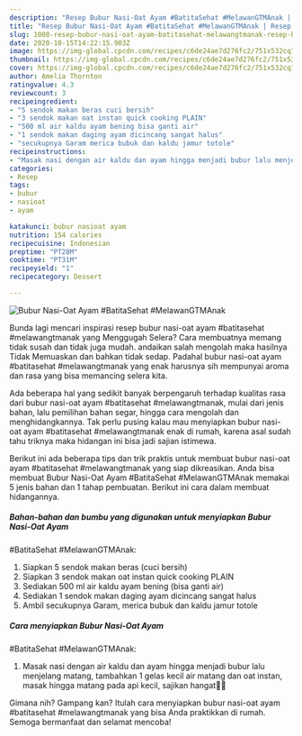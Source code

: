 ```yaml
---
description: "Resep Bubur Nasi-Oat Ayam #BatitaSehat #MelawanGTMAnak | Resep Bumbu Bubur Nasi-Oat Ayam #BatitaSehat #MelawanGTMAnak Yang Enak Dan Lezat"
title: "Resep Bubur Nasi-Oat Ayam #BatitaSehat #MelawanGTMAnak | Resep Bumbu Bubur Nasi-Oat Ayam #BatitaSehat #MelawanGTMAnak Yang Enak Dan Lezat"
slug: 1008-resep-bubur-nasi-oat-ayam-batitasehat-melawangtmanak-resep-bumbu-bubur-nasi-oat-ayam-batitasehat-melawangtmanak-yang-enak-dan-lezat
date: 2020-10-15T14:22:15.903Z
image: https://img-global.cpcdn.com/recipes/c6de24ae7d276fc2/751x532cq70/bubur-nasi-oat-ayam-batitasehat-melawangtmanak-foto-resep-utama.jpg
thumbnail: https://img-global.cpcdn.com/recipes/c6de24ae7d276fc2/751x532cq70/bubur-nasi-oat-ayam-batitasehat-melawangtmanak-foto-resep-utama.jpg
cover: https://img-global.cpcdn.com/recipes/c6de24ae7d276fc2/751x532cq70/bubur-nasi-oat-ayam-batitasehat-melawangtmanak-foto-resep-utama.jpg
author: Amelia Thornton
ratingvalue: 4.3
reviewcount: 3
recipeingredient:
- "5 sendok makan beras cuci bersih"
- "3 sendok makan oat instan quick cooking PLAIN"
- "500 ml air kaldu ayam bening bisa ganti air"
- "1 sendok makan daging ayam dicincang sangat halus"
- "secukupnya Garam merica bubuk dan kaldu jamur totole"
recipeinstructions:
- "Masak nasi dengan air kaldu dan ayam hingga menjadi bubur lalu menjelang matang, tambahkan 1 gelas kecil air matang dan oat instan, masak hingga matang pada api kecil, sajikan hangat🙏🏻"
categories:
- Resep
tags:
- bubur
- nasioat
- ayam

katakunci: bubur nasioat ayam 
nutrition: 154 calories
recipecuisine: Indonesian
preptime: "PT28M"
cooktime: "PT31M"
recipeyield: "1"
recipecategory: Dessert

---
```



![Bubur Nasi-Oat Ayam
#BatitaSehat
#MelawanGTMAnak](https://img-global.cpcdn.com/recipes/c6de24ae7d276fc2/751x532cq70/bubur-nasi-oat-ayam-batitasehat-melawangtmanak-foto-resep-utama.jpg)

Bunda lagi mencari inspirasi resep bubur nasi-oat ayam
#batitasehat
#melawangtmanak yang Menggugah Selera? Cara membuatnya memang tidak susah dan tidak juga mudah. andaikan salah mengolah maka hasilnya Tidak Memuaskan dan bahkan tidak sedap. Padahal bubur nasi-oat ayam
#batitasehat
#melawangtmanak yang enak harusnya sih mempunyai aroma dan rasa yang bisa memancing selera kita.

Ada beberapa hal yang sedikit banyak berpengaruh terhadap kualitas rasa dari bubur nasi-oat ayam
#batitasehat
#melawangtmanak, mulai dari jenis bahan, lalu pemilihan bahan segar, hingga cara mengolah dan menghidangkannya. Tak perlu pusing kalau mau menyiapkan bubur nasi-oat ayam
#batitasehat
#melawangtmanak enak di rumah, karena asal sudah tahu triknya maka hidangan ini bisa jadi sajian istimewa.




Berikut ini ada beberapa tips dan trik praktis untuk membuat bubur nasi-oat ayam
#batitasehat
#melawangtmanak yang siap dikreasikan. Anda bisa membuat Bubur Nasi-Oat Ayam
#BatitaSehat
#MelawanGTMAnak memakai 5 jenis bahan dan 1 tahap pembuatan. Berikut ini cara dalam membuat hidangannya.

<!--inarticleads1-->

##### Bahan-bahan dan bumbu yang digunakan untuk menyiapkan Bubur Nasi-Oat Ayam
#BatitaSehat
#MelawanGTMAnak:

1. Siapkan 5 sendok makan beras (cuci bersih)
1. Siapkan 3 sendok makan oat instan quick cooking PLAIN
1. Sediakan 500 ml air kaldu ayam bening (bisa ganti air)
1. Sediakan 1 sendok makan daging ayam dicincang sangat halus
1. Ambil secukupnya Garam, merica bubuk dan kaldu jamur totole




<!--inarticleads2-->

##### Cara menyiapkan Bubur Nasi-Oat Ayam
#BatitaSehat
#MelawanGTMAnak:

1. Masak nasi dengan air kaldu dan ayam hingga menjadi bubur lalu menjelang matang, tambahkan 1 gelas kecil air matang dan oat instan, masak hingga matang pada api kecil, sajikan hangat🙏🏻




Gimana nih? Gampang kan? Itulah cara menyiapkan bubur nasi-oat ayam
#batitasehat
#melawangtmanak yang bisa Anda praktikkan di rumah. Semoga bermanfaat dan selamat mencoba!
